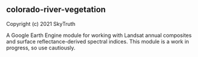 ## colorado-river-vegetation

Copyright (c) 2021 SkyTruth

A Google Earth Engine module for working with Landsat annual composites and surface reflectance-derived spectral indices. This module is a work in progress, so use cautiously. 

